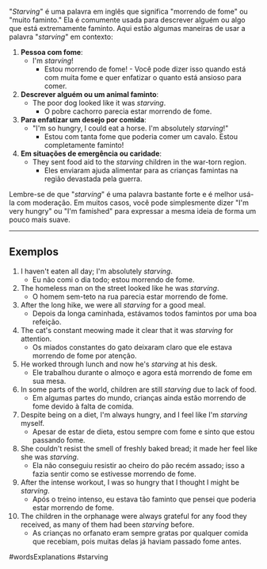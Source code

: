 "*Starving*" é uma palavra em inglês que significa "morrendo de fome" ou "muito faminto." Ela é comumente usada para descrever alguém ou algo que está extremamente faminto. Aqui estão algumas maneiras de usar a palavra "*starving*" em contexto:

1. **Pessoa com fome**: 
	- I'm *starving*!
		- Estou morrendo de fome! - Você pode dizer isso quando está com muita fome e quer enfatizar o quanto está ansioso para comer.
1. **Descrever alguém ou um animal faminto**: 
	- The poor dog looked like it was *starving*.
		- O pobre cachorro parecia estar morrendo de fome.
1. **Para enfatizar um desejo por comida**:  
	- "I'm so hungry, I could eat a horse. I'm absolutely *starving*!"
		- Estou com tanta fome que poderia comer um cavalo. Estou completamente faminto!
1. **Em situações de emergência ou caridade**:
	- They sent food aid to the *starving* children in the war-torn region.
		- Eles enviaram ajuda alimentar para as crianças famintas na região devastada pela guerra.

Lembre-se de que "*starving*" é uma palavra bastante forte e é melhor usá-la com moderação. Em muitos casos, você pode simplesmente dizer "I'm very hungry" ou "I'm famished" para expressar a mesma ideia de forma um pouco mais suave.

---

## Exemplos

1. I haven't eaten all day; I'm absolutely *starving*. 
	- Eu não comi o dia todo; estou morrendo de fome.
2. The homeless man on the street looked like he was *starving*. 
	- O homem sem-teto na rua parecia estar morrendo de fome.
3. After the long hike, we were all *starving* for a good meal. 
	- Depois da longa caminhada, estávamos todos famintos por uma boa refeição.
4. The cat's constant meowing made it clear that it was *starving* for attention. 
	- Os miados constantes do gato deixaram claro que ele estava morrendo de fome por atenção.
5. He worked through lunch and now he's *starving* at his desk. 
	- Ele trabalhou durante o almoço e agora está morrendo de fome em sua mesa.
6. In some parts of the world, children are still *starving* due to lack of food.
	- Em algumas partes do mundo, crianças ainda estão morrendo de fome devido à falta de comida.
7. Despite being on a diet, I'm always hungry, and I feel like I'm *starving* myself. 
	- Apesar de estar de dieta, estou sempre com fome e sinto que estou passando fome. 
8. She couldn't resist the smell of freshly baked bread; it made her feel like she was *starving*. 
	- Ela não conseguiu resistir ao cheiro do pão recém assado; isso a fazia sentir como se estivesse morrendo de fome. 
9. After the intense workout, I was so hungry that I thought I might be *starving*. 
	- Após o treino intenso, eu estava tão faminto que pensei que poderia estar morrendo de fome.
10. The children in the orphanage were always grateful for any food they received, as many of them had been *starving* before. 
	- As crianças no orfanato eram sempre gratas por qualquer comida que recebiam, pois muitas delas já haviam passado fome antes. 

#wordsExplanations 
#starving